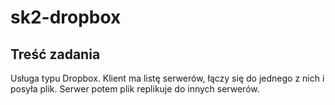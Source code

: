 # sk2-dropbox

## Treść zadania
Usługa typu Dropbox. Klient ma listę serwerów, łączy się do jednego z nich i posyła plik. Serwer potem plik replikuje do innych serwerów.